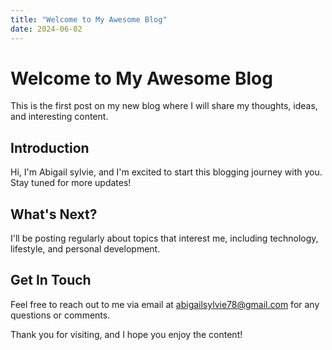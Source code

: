 ```yaml
---
title: "Welcome to My Awesome Blog"
date: 2024-06-02
---
```


# Welcome to My Awesome Blog

This is the first post on my new blog where I will share my thoughts, ideas, and interesting content.

## Introduction

Hi, I'm Abigail sylvie, and I'm excited to start this blogging journey with you. Stay tuned for more updates!

## What's Next?

I'll be posting regularly about topics that interest me, including technology, lifestyle, and personal development.

## Get In Touch

Feel free to reach out to me via email at [abigailsylvie78@gmail.com](mailto:email@example) for any questions or comments.

Thank you for visiting, and I hope you enjoy the content!

